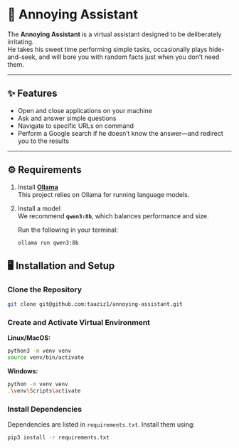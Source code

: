 # 🤖 Annoying Assistant

The **Annoying Assistant** is a virtual assistant designed to be deliberately irritating.  
He takes his sweet time performing simple tasks, occasionally plays hide-and-seek, and will bore you with random facts just when you don’t need them.

---

## ✨ Features

- Open and close applications on your machine  
- Ask and answer simple questions  
- Navigate to specific URLs on command  
- Perform a Google search if he doesn’t know the answer—and redirect you to the results  

---

## ⚙️ Requirements

1. Install **[Ollama](https://ollama.com)**  
   This project relies on Ollama for running language models.  

2. Install a model  
   We recommend **`qwen3:8b`**, which balances performance and size.  

   Run the following in your terminal:
   ```bash
   ollama run qwen3:8b


## 🖥️ Installation and Setup

### Clone the Repository
```bash
git clone git@github.com:taaziz1/annoying-assistant.git
```

### Create and Activate Virtual Environment

**Linux/MacOS:**
```bash
python3 -m venv venv
source venv/bin/activate
```

**Windows:**
```bash
python -m venv venv
.\venv\Scripts\activate
```

### Install Dependencies

Dependencies are listed in `requirements.txt`. Install them using:
```bash
pip3 install -r requirements.txt
```


